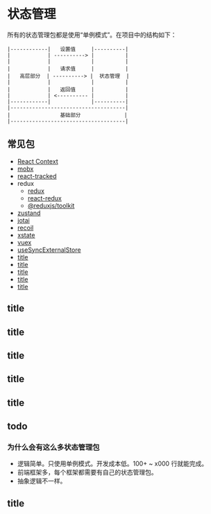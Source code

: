 # 状态管理

所有的状态管理包都是使用“单例模式”。在项目中的结构如下：

```
|------------|   设置值     |----------|
|            | ----------> |          |
|            |             |          |
|            |   请求值     |          |
|   高层部分  | ----------> |  状态管理  |
|            |             |          |
|            |   返回值     |          |
|            | <---------- |          |
|------------|             |----------|
|-------------------------------------|
|                基础部分              |
|-------------------------------------|
```

## 常见包

- [React Context]()
- [mobx]()
- [react-tracked]()
- redux
  - [redux](/jsPackages/redux.html)
  - [react-redux](/jsPackages/react-redux.html)
  - [@reduxjs/toolkit]()
- [zustand]()
- [jotai]()
- [recoil]()
- [xstate]()
- [vuex]()
- [useSyncExternalStore]()
- [title]()
- [title]()
- [title]()
- [title]()
- [title]()

## title

## title

## title

## title

## title

## todo

### 为什么会有这么多状态管理包

- 逻辑简单。只使用单例模式。开发成本低。100+ ~ x000 行就能完成。
- 前端框架多，每个框架都需要有自己的状态管理包。
- 抽象逻辑不一样。

## title
